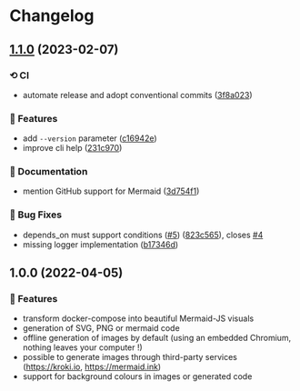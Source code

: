 # Changelog

## [1.1.0](https://github.com/derlin/docker-compose-viz-mermaid/compare/v1.0.0...v1.1.0) (2023-02-07)


### ⟲ CI

* automate release and adopt conventional commits ([3f8a023](https://github.com/derlin/docker-compose-viz-mermaid/commit/3f8a02366825b595be97851d94e75846dcbf2b13))


### 🚀 Features

* add `--version` parameter ([c16942e](https://github.com/derlin/docker-compose-viz-mermaid/commit/c16942ef38b7a22203916ac2dbeafd87d5715c93))
* improve cli help ([231c970](https://github.com/derlin/docker-compose-viz-mermaid/commit/231c97021cf20aece4437cd74a891cd26a8211c4))


### 💬 Documentation

* mention GitHub support for Mermaid ([3d754f1](https://github.com/derlin/docker-compose-viz-mermaid/commit/3d754f1f464006b39f0f6d5086f6912fc9ab6a32))


### 🐛 Bug Fixes

* depends_on must support conditions ([#5](https://github.com/derlin/docker-compose-viz-mermaid/issues/5)) ([823c565](https://github.com/derlin/docker-compose-viz-mermaid/commit/823c565d22a687761384227bdbac4c2830c6b581)), closes [#4](https://github.com/derlin/docker-compose-viz-mermaid/issues/4)
* missing logger implementation ([b17346d](https://github.com/derlin/docker-compose-viz-mermaid/commit/b17346d5c62c9468d3571774b0d28a61e279486e))

## 1.0.0 (2022-04-05)

### 🚀 Features

* transform docker-compose into beautiful Mermaid-JS visuals
* generation of SVG, PNG or mermaid code
* offline generation of images by default (using an embedded Chromium, nothing leaves your computer !)
* possible to generate images through third-party services (https://kroki.io, https://mermaid.ink)
* support for background colours in images or generated code
